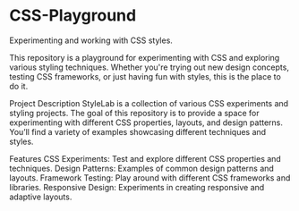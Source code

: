 # CSS-Playground
Experimenting and working with CSS styles.

This repository is a playground for experimenting with CSS and exploring various styling techniques. Whether you're trying out new design concepts, testing CSS frameworks, or just having fun with styles, this is the place to do it.

Project Description
StyleLab is a collection of various CSS experiments and styling projects. The goal of this repository is to provide a space for experimenting with different CSS properties, layouts, and design patterns. You’ll find a variety of examples showcasing different techniques and styles.

Features
CSS Experiments: Test and explore different CSS properties and techniques.
Design Patterns: Examples of common design patterns and layouts.
Framework Testing: Play around with different CSS frameworks and libraries.
Responsive Design: Experiments in creating responsive and adaptive layouts.

